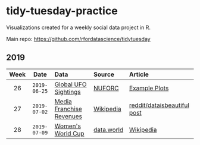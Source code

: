 # tidy-tuesday-practice
Visualizations created for a weekly social data project in R. 

Main repo: 
https://github.com/rfordatascience/tidytuesday

## 2019
| Week | Date | Data | Source | Article
| :---: | :---: | :--- | :--- | :---|
| 26 | `2019-06-25` | [Global UFO Sightings](/tidytuesday_20190625) | [NUFORC](http://www.nuforc.org/) | [Example Plots](https://www.kaggle.com/jonathanbouchet/e-t-phone-home-but-mostly-after-8-00pm) |
| 27 | `2019-07-02` | [Media Franchise Revenues](/tidytuesday_20190702) | [Wikipedia](https://en.wikipedia.org/wiki/List_of_highest-grossing_media_franchises) | [reddit/dataisbeautiful post](https://www.reddit.com/r/dataisbeautiful/comments/c53540/highest_grossing_media_franchises_oc/) |
| 28 | `2019-07-09` | [Women's World Cup](/tidytuesday_20190709) | [data.world](https://data.world/sportsvizsunday/womens-world-cup-data) | [Wikipedia](https://en.wikipedia.org/wiki/FIFA_Women%27s_World_Cup) |
